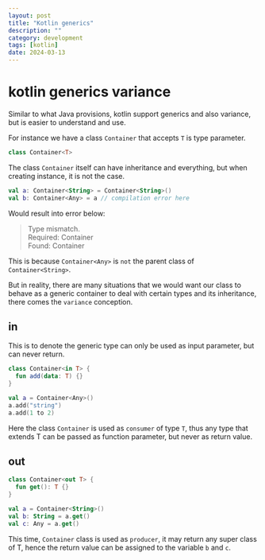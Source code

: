 ```yaml
---
layout: post
title: "Kotlin generics"
description: ""
category: development
tags: [kotlin]
date: 2024-03-13
---
```



# kotlin generics variance

Similar to what Java provisions, kotlin support generics and also variance, but is easier to understand and use.  

For instance we have a class `Container` that accepts `T` is type parameter.  
```kotlin
class Container<T>
```

The class `Container` itself can have inheritance and everything, but when creating instance, it is not the case.  

```kotlin
val a: Container<String> = Container<String>()
val b: Container<Any> = a // compilation error here
```

Would result into error below:  
>Type mismatch.  
>Required:  Container<Any>  
>Found:  Container<String>

This is because `Container<Any>` is `not` the parent class of `Container<String>`.  

But in reality, there are many situations that we would want our class to behave as a generic container to deal with certain types and its inheritance, there comes the `variance` conception.  

## in

This is to denote the generic type can only be used as input parameter, but can never return.
```kotlin
class Container<in T> {
  fun add(data: T) {}
}

val a = Container<Any>()
a.add("string")
a.add(1 to 2)
```

Here the class `Container` is used as `consumer` of type `T`, thus any type that extends T can be  passed as function parameter, but never as return value.

## out
```kotlin
class Container<out T> {
  fun get(): T {}
}

val a = Container<String>()
val b: String = a.get()
val c: Any = a.get()
```

This time, `Container` class is used as `producer`, it may return any super class of T, hence the return value can be assigned to the variable `b` and `c`.  


